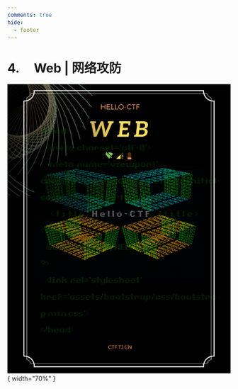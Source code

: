```yaml
---
comments: true
hide:
  - footer
---
```


# 4. &nbsp; &nbsp; Web | 网络攻防

<div class="center-table" markdown>

![Web](../assets/covers/Web.png){ width="70%" }

</div>